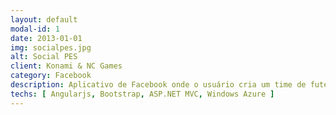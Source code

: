 ```yaml
---
layout: default
modal-id: 1
date: 2013-01-01
img: socialpes.jpg
alt: Social PES
client: Konami & NC Games
category: Facebook
description: Aplicativo de Facebook onde o usuário cria um time de futebol com seus amigos. Uma imagem é publicada em seu album de fotos. Mais de <strong>700.000</strong> usuários utilizaram o app.
techs: [ Angularjs, Bootstrap, ASP.NET MVC, Windows Azure ]
---
```

